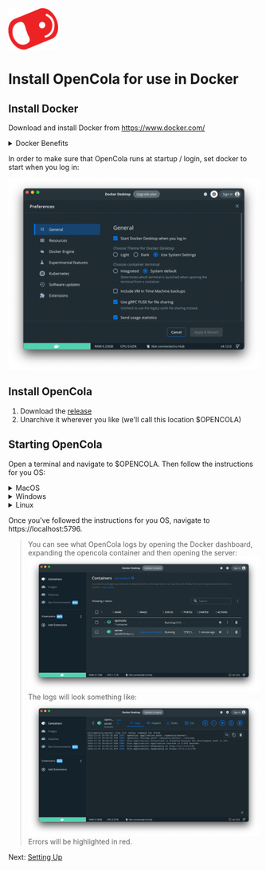 <img src="../../img/pull-tab.svg" width="100" />

# Install OpenCola for use in Docker

## Install Docker

Download and install Docker from https://www.docker.com/

<details><summary>Docker Benefits</summary>
<br>
<p>
Running OpenCola in Docker provides a few advantages over a direct install:

1. It isolates the application so it can only access it's data folder and communicate on controlled ports (5795 for http and 5796 for https)
2. It isolates system dependencies
3. It allows for a network of isolated services to be deployed (i.e. Tor proxy and router)
4. It makes it easy for OpenCola to be hosted on another computer, if desired.
</p>
</details>
 
In order to make sure that OpenCola runs at startup / login, set docker to start when you log in:

<img src="img/docker-settings.png" width="800" />

</details>

## Install OpenCola

1. Download the [release](https://github.com/johnmidgley/opencola-alpha/releases/download/1.1.6/OpenCola-Docker-1.1.6.zip)
2. Unarchive it wherever you like (we'll call this location $OPENCOLA)

## Starting OpenCola

Open a terminal and navigate to $OPENCOLA. Then follow the instructions for you OS:

<details><summary>MacOS</summary>

```
cd mac
./start
```

You should see output similar to:

```
Creating storage
No SSL certificate found
[+] Running 2/2
 ⠿ Network opencola_default   Created 0.0s
 ⠿ Container opencola-server  Started 0.3ss
Docker container started
Waiting for certificate creation
```

If this is the first time you're starting OpenCola, a TLS certificate will have been generated so that you can use OpenCola over https. A dialog will open asking for your password so that the certificate can be added to your keychain. Enter your password.


```
y
Password:
Server started

Insecure URLS:
http://localhost:5795 (Local only)
http://192.168.195.16:5795

Secure URLs (Recommended):
https://localhost:5796 (Local only)
https://192.168.195.16:5796
```

</details>

<details><summary>Windows</summary>

1. Click the Start icon in the taskbar or hit the windows key.
2. Type 'powershell'
3. Click "Run as Administrator" on the right panel

 In the terminal type:
 
```
cd $OPENCOLA\windows
./start
``` 

 > **NOTE:** If this fails, it's likely because script execution is disabled. To enable script execution:
 > ```
 > Set-ExecutionPolicy -Scope CurrentUser -ExecutionPolicy Bypass -Force
 > ```
 > If you'd like to disable script execution when you're done:
 > ```
 > Set-ExecutionPolicy -Scope CurrentUser -ExecutionPolicy Restricted -Force
 > ```

You should see output similar to (if you're not using Docker, things will look a bit different, and you will likely be prompted to install java):

```
Looks like Docker is installed in the default location
OpenCola storage does not exist. Making a new one...
No SSL certificate found
Starting OpenCola with docker..
[+] Building 0.6s (8/8) FINISHED
 => [internal] load build definition from Dockerfile                                                               0.0s
 => => transferring dockerfile: 32B                                                                                0.0s
 => [internal] load .dockerignore                                                                                  0.0s
 => => transferring context: 2B                                                                                    0.0s
 => [internal] load metadata for docker.io/library/openjdk:17                                                      0.5s
 => [1/3] FROM docker.io/library/openjdk:17@sha256:528707081fdb9562eb819128a9f85ae7fe000e2fbaeaf9f87662e7b3f38cb7  0.0s
 => [internal] load build context                                                                                  0.0s
 => => transferring context: 19.62kB                                                                               0.0s
 => CACHED [2/3] COPY ./opencola/ /opencola                                                                        0.0s
 => CACHED [3/3] WORKDIR /opencola/server                                                                          0.0s
 => exporting to image                                                                                             0.0s
 => => exporting layers                                                                                            0.0s
 => => writing image sha256:44acfec9f4345aacc8f2ce58f9e69fbaa7c04611985f65549f86d989a1fab2b8                       0.0s
 => => naming to docker.io/library/opencola-oc                                                                     0.0s

Use 'docker scan' to run Snyk tests against images to find vulnerabilities and learn how to fix them
[+] Running 2/2
 - Network opencola_default  Created                                                                               0.7s
 - Container opencola-oc-1   Started                                                                               1.3s
Waiting for certificate creation

ROOT "Trusted Root Certification Authorities"
Signature matches Public Key
Certificate "opencola" added to store.
CertUtil: -addstore command completed successfully.
Server Started

Insecure URLs:
http://localhost:5795
http://172.20.112.1:5795
http://192.168.50.204:5795
http://127.0.0.1:5795

Secure URLs:
https://localhost:5796
https://172.20.112.1:5796
https://192.168.50.204:5796
https://127.0.0.1:5796

Waiting to launch browser...
```

In a few seconds, a browser will launch the OpenCola start page.

</details>
<details><summary>Linux</summary>

```
cd linux
./start
```

You should see output similar to:

```
Creating storage
No SSL certificate found
Creating network "opencola_default" with the default driver
Building oc
Creating opencola-server ... done
Docker container started
Waiting for certificate creation

Server started

Insecure URLS:
http://localhost:5795 (Local only)
http://192.168.50.127:5795
http://172.19.0.1:5795

Secure URLs (Recommended):
https://localhost:5796 (Local only)
https://192.168.50.127:5796
https://172.19.0.1:5796
```                   
</details>
<p>

Once you've followed the instructions for you OS, navigate to https://localhost:5796.

>You can see what OpenCola logs by opening the Docker dashboard, expanding the opencola container and then opening the server:
> <img src="img/docker-server.png" width="800" />
> The logs will look something like:
> <img src="img/docker-logs.png" width="800" />
> Errors will be highlighted in red.

Next: [Setting Up](../setting-up.md)
